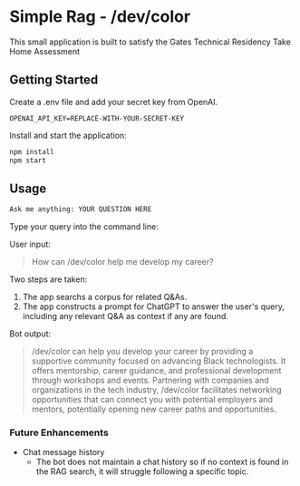 # Simple Rag - /dev/color

This small application is built to satisfy the Gates Technical Residency Take Home Assessment

## Getting Started

Create a .env file and add your secret key from OpenAI.

```node
OPENAI_API_KEY=REPLACE-WITH-YOUR-SECRET-KEY
```

Install and start the application:

```bash
npm install
npm start
```

## Usage

```bash
Ask me anything: YOUR QUESTION HERE
```

Type your query into the command line:

User input:
> How can /dev/color help me develop my career?

Two steps are taken:

1. The app searchs a corpus for related Q&As.
2. The app constructs a prompt for ChatGPT to answer the user's query, including any relevant Q&A as context if any are found.

Bot output:
>/dev/color can help you develop your career by providing a supportive community focused on advancing Black technologists. It offers mentorship, career guidance, and professional development through workshops and events. Partnering with companies and organizations in the tech industry, /dev/color facilitates networking opportunities that can connect you with potential employers and mentors, potentially opening new career paths and opportunities.


### Future Enhancements

* Chat message history
    * The bot does not maintain a chat history so if no context is found in the RAG search, it will struggle following a specific topic.